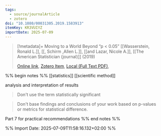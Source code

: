 ```yaml
---
tags:
  - source/journalArticle
  - zotero
doi: "10.1080/00031305.2019.1583913"
itemKey: KR3VUIYZ
importDate: 2025-07-09
---
```

>[!metadata]+
> Moving to a World Beyond “p < 0.05”
> [[Wasserstein, Ronald L.]], [[, Schirm ,Allen L.]], [[and Lazar, Nicole A.]], 
> [[The American Statistician (journal)]] (2019)
> 
> [Online link](https://doi.org/10.1080/00031305.2019.1583913), [Zotero Item](zotero://select/library/items/KR3VUIYZ), [Local (Full Text PDF)](file://C:/Users/aburg/Documents/references/zotero/storage/UV9HM6HH/Wasserstein2019_MovingWorld.pdf), 

%% begin notes %%
[[statistics]]
[[scientific method]]

analysis and interpretation of results
> Don't use the term statistically significant

> Don't base findings and conclusions of your work based on p-values or metrics for statistical difference.

Part 7 for practical recommendations
%% end notes %%

%% Import Date: 2025-07-09T11:58:16.132+02:00 %%
